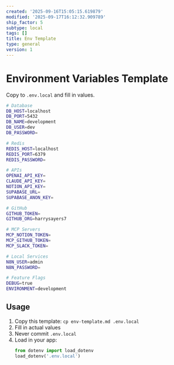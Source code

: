 ```yaml
---
created: '2025-09-16T15:05:15.619879'
modified: '2025-09-17T16:12:32.909789'
ship_factor: 5
subtype: local
tags: []
title: Env Template
type: general
version: 1
---
```


# Environment Variables Template

Copy to `.env.local` and fill in values.

```bash
# Database
DB_HOST=localhost
DB_PORT=5432
DB_NAME=development
DB_USER=dev
DB_PASSWORD=

# Redis
REDIS_HOST=localhost
REDIS_PORT=6379
REDIS_PASSWORD=

# APIs
OPENAI_API_KEY=
CLAUDE_API_KEY=
NOTION_API_KEY=
SUPABASE_URL=
SUPABASE_ANON_KEY=

# GitHub
GITHUB_TOKEN=
GITHUB_ORG=harrysayers7

# MCP Servers
MCP_NOTION_TOKEN=
MCP_GITHUB_TOKEN=
MCP_SLACK_TOKEN=

# Local Services
N8N_USER=admin
N8N_PASSWORD=

# Feature Flags
DEBUG=true
ENVIRONMENT=development
```

## Usage

1. Copy this template: `cp env-template.md .env.local`
2. Fill in actual values
3. Never commit `.env.local`
4. Load in your app:
   ```python
   from dotenv import load_dotenv
   load_dotenv('.env.local')
   ```